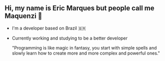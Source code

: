 ## Hi, my name is Eric Marques but people call me Maquenzi 🎴

- I'm a developer based on Brazil 🇧🇷

- Currently working and studying to be a better developer

    "Programming is like magic in fantasy, you start with simple spells and slowly learn how to create more and more complex and powerful ones."
